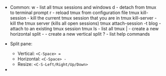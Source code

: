- Common:
<ctrl><space>w - list all tmux sessions and windows
<ctrl><space>d - detach from tmux to terminal prompt
<ctrl><space>r - reload tmux from configuration file
tmux kill-session - kill the current tmux session that you are in
tmux kill-server - kill the tmux server (kills all open sessions)
tmux attach-session -t blog - attach to an existing tmux session
tmux ls - list all tmux
<ctrl><space>| - create a new horizontal split
<ctrl><space>- - create a new vertical split
<ctrl><space>? - list help commands

- Split pane:
  - Vertical: `<C-Space> =`
  - Horizontal: `<C-Space> -`
  - Resize: `<C-S-Left/Right/Up/Down>`
- 
